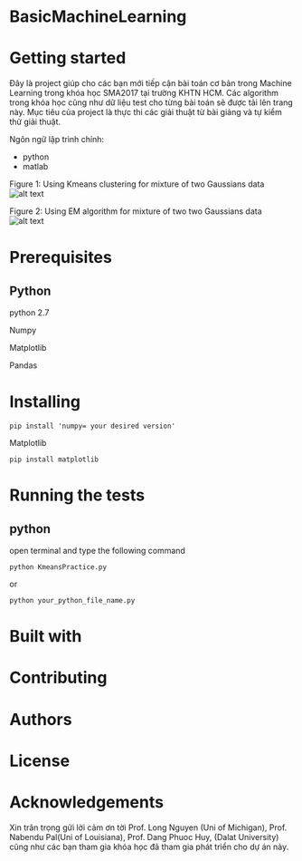 
# BasicMachineLearning

# Getting started
Đây là project giúp cho các bạn mới tiếp cận bài toán cơ bản trong Machine Learning trong khóa học SMA2017 tại trường KHTN HCM.
Các algorithm trong khóa học cũng như dữ liệu test cho từng bài toán sẽ được tải lên trang này. Mục tiêu của project là thực thi các giải thuật từ bài giảng và tự kiểm thử giải thuật.

Ngôn ngữ lập trình chính:
  - python
  - matlab

Figure 1: Using Kmeans clustering for mixture of two Gaussians data
![alt text](https://lh3.googleusercontent.com/-U2g06xP0A14/WSMXVokkOdI/AAAAAAAABe4/oLDCyREGRhEcrQcpXxlnCj6R-9k5XOufwCL0B/w530-d-h398/iteration_all.gif)

Figure 2: Using EM algorithm for mixture of two two Gaussians data
![alt text](https://lh3.googleusercontent.com/-ax_DQotBpT4/WSM3h9qy32I/AAAAAAAABfo/3s5qUlDXjWoQ5jt9rYiNaYSfXVdb9cbawCL0B/w530-d-h398/MixtureOfGaussians.gif)

# Prerequisites
## Python
python 2.7 

Numpy

Matplotlib

Pandas

# Installing
```
pip install 'numpy= your desired version'
```

Matplotlib
```
pip install matplotlib
```

# Running the tests
## python
open terminal and type the following command
```
python KmeansPractice.py
```
or
```
python your_python_file_name.py
```

# Built with


# Contributing


# Authors



# License

# Acknowledgements
Xin trân trọng gửi lời cảm ơn tời Prof. Long Nguyen (Uni of Michigan), Prof. Nabendu Pal(Uni of Louisiana), Prof. Dang Phuoc Huy, (Dalat University) cũng như các bạn tham gia khóa học đã tham gia phát triển cho dự án này.
